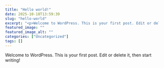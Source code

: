 ```yaml
---
title: "Hello world!"
date: 2025-10-18T13:59:39
slug: "hello-world"
excerpt: "<p>Welcome to WordPress. This is your first post. Edit or delete it, then start writing!</p> "
featured_image: ""
featured_image_alt: ""
categories: ["Uncategorized"]
tags: []
---
```


Welcome to WordPress. This is your first post. Edit or delete it, then start writing!
